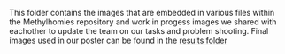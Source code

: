This folder contains the images that are embedded in various files within the Methylhomies repository and work in progess images we shared with eachother to update the team on our tasks and problem shooting. Final images used in our poster can be found in the [results folder](https://github.com/STAT540-UBC/team_Methylhomies/tree/master/results)
